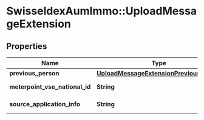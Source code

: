 # SwisseldexAumImmo::UploadMessageExtension

## Properties
Name | Type | Description | Notes
------------ | ------------- | ------------- | -------------
**previous_person** | [**UploadMessageExtensionPreviousPerson**](UploadMessageExtensionPreviousPerson.md) |  | [optional] 
**meterpoint_vse_national_id** | **String** | According to SDAT-CH standard of VSE (see https://www.strom.ch/de/service/branchendokumente) | [optional] 
**source_application_info** | **String** | Contains typically name of application, version and potentially name of operator (e.g. &#39;REM / 1.0.0&#39;) | [optional] 


